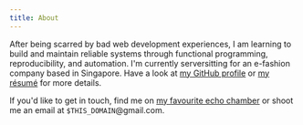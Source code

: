 ```yaml
---
title: About
---
```


After being scarred by bad web development experiences, I am learning to build
and maintain reliable systems through functional programming, reproducibility,
and automation.  I'm currently serversitting for an e-fashion company based in
Singapore. Have a look at [my GitHub profile](https://github.com/vaibhavsagar)
or [my résumé](/resume) for more details.

If you'd like to get in touch, find me on [my favourite echo
chamber](https://twitter.com/vbhvsgr) or shoot me an email at
`$THIS_DOMAIN`@gmail.com.
